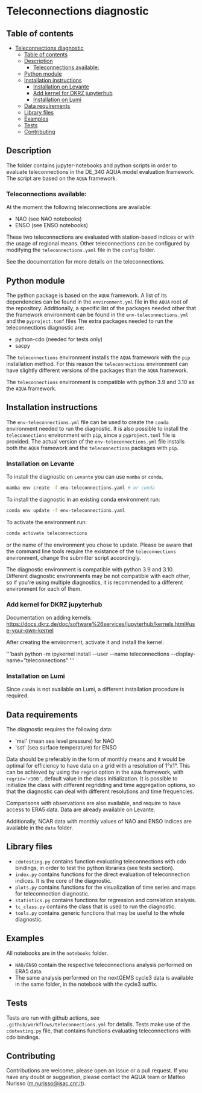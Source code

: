 # Teleconnections diagnostic

## Table of contents

- [Teleconnections diagnostic](#teleconnections-diagnostic)
  - [Table of contents](#table-of-contents)
  - [Description](#description)
    - [Teleconnections available:](#teleconnections-available)
  - [Python module](#python-module)
  - [Installation instructions](#installation-instructions)
    - [Installation on Levante](#installation-on-levante)
    - [Add kernel for DKRZ jupyterhub](#add-kernel-for-dkrz-jupyterhub)
    - [Installation on Lumi](#installation-on-lumi)
  - [Data requirements](#data-requirements)
  - [Library files](#library-files)
  - [Examples](#examples)
  - [Tests](#tests)
  - [Contributing](#contributing)

## Description

The folder contains jupyter-notebooks and python scripts in order to evaluate teleconnections in the DE_340 AQUA model evaluation framework.
The script are based on the `AQUA` framework.

### Teleconnections available:

At the moment the following teleconnections are available:

- NAO (see NAO notebooks)
- ENSO (see ENSO notebooks)

These two teleconnections are evaluated with station-based indices or with the usage of regional means.
Other teleconnections can be configured by modifying the `teleconnections.yaml` file in the `config` folder.

See the documentation for more details on the teleconnections.

## Python module

The python package is based on the `AQUA` framework.
A list of its dependencies can be found in the `environment.yml` file in the `AQUA` root of the repository.
Additionally, a specific list of the packages needed other that the framework environment can be found in the `env-teleconnections.yml` and the `pyproject.tomf` files
The extra packages needed to run the teleconnections diagnostic are:

- python-cdo (needed for tests only)
- sacpy

The `teleconnections` environment installs the `AQUA` framework with the `pip` installation method.
For this reason the `teleconnections` environment can have slightly different versions of the packages than the `AQUA` framework.

The `teleconnections` environment is compatible with python 3.9 and 3.10 as the `AQUA` framework.

## Installation instructions

The `env-teleconnections.yml` file can be used to create the `conda` environment needed to run the diagnostic.
It is also possible to install the `teleconnections` environment with `pip`, since a `pyproject.toml` file is provided.
The actual version of the `env-teleconnections.yml` file installs both the `AQUA` framework and the `teleconnections` packages with `pip`.

### Installation on Levante

To install the diagnostic on `Levante` you can use `mamba` or `conda`.
```bash
mamba env create -f env-teleconnections.yaml # or conda
```

To install the diagnostic in an existing conda environment run:

```bash
conda env update -f env-teleconnections.yaml
```

To activate the environment run:

```bash
conda activate teleconnections
```

or the name of the environment you chose to update.
Please be aware that the command line tools require the existance of the `teleconnections` environment, change the submitter script accordingly.

The diagnostic environment is compatible with python 3.9 and 3.10.
Different diagnostic environments may be not compatible with each other, so if you're using multiple diagnostics, it is recommended to a different environment for each of them.

### Add kernel for DKRZ jupyterhub

Documentation on adding kernels: https://docs.dkrz.de/doc/software%26services/jupyterhub/kernels.html#use-your-own-kernel

After creating the environment, activate it and install the kernel:

'''bash
python -m ipykernel install --user --name teleconnections --display-name="teleconnections"
'''

### Installation on Lumi

Since `conda` is not available on Lumi, a different installation procedure is required.

## Data requirements

The diagnostic requires the following data:
- 'msl' (mean sea level pressure) for NAO
- 'sst' (sea surface temperature) for ENSO

Data should be preferably in the form of monthly means and it would be optimal for efficiency to have data on a grid with a resolution of 1°x1°.
This can be achieved by using the `regrid` option in the `AQUA` framework, with `regrid='r100'`, default value in the class initialization.
It is possible to initialize the class with different regridding and time aggregation options, so that the diagnostic can deal with different resolutions and time frequencies.

Comparisons with observations are also available, and require to have access to ERA5 data.
Data are already available on Levante.

Additionally, NCAR data with monthly values of NAO and ENSO indices are available in the `data` folder.

## Library files

- `cdotesting.py` contains function evaluating teleconnections with cdo bindings, in order to test the python libraries (see tests section).
- `index.py` contains functions for the direct evaluation of teleconnection indices. It is the core of the diagnostic.
- `plots.py` contains functions for the visualization of time series and maps for teleconnection diagnostic.
- `statistics.py` contains functions for regression and correlation analysis.
- `tc_class.py` contains the class that is used to run the diagnostic.
- `tools.py` contains generic functions that may be useful to the whole diagnostic.

## Examples

All notebooks are in the `notebooks` folder.

- `NAO/ENSO` contain the respective teleconnections analysis performed on ERA5 data.
- The same analysis performed on the nextGEMS cycle3 data is available in the same folder, in the notebook with the cycle3 suffix.

## Tests

Tests are run with github actions, see `.github/workflows/teleconnections.yml` for details.
Tests make use of the `cdotesting.py` file, that contains functions evaluating teleconnections with cdo bindings.

## Contributing

Contributions are welcome, please open an issue or a pull request.
If you have any doubt or suggestion, please contact the AQUA team or Matteo Nurisso (m.nurisso@isac.cnr.it).